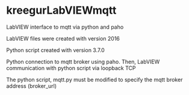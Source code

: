 # kreegurLabVIEWmqtt
LabVIEW interface to mqtt via python and paho

LabVIEW files were created with version 2016

Python script created with version 3.7.0

Python connection to mqtt broker using paho.
Then, LabVIEW communication with python script via loopback TCP

The python script, mqtt.py must be modified to specify the mqtt broker address (broker_url)

